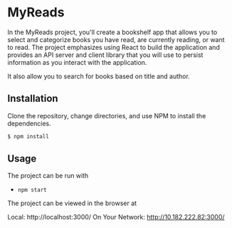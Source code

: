 
# MyReads

In the MyReads project, you'll create a bookshelf app that allows you to select and categorize books you have read, are currently reading, or want to read. The project emphasizes using React to build the application and provides an API server and client library that you will use to persist information as you interact with the application.

It also allow you to search for books based on title and author.

## Installation

Clone the repository, change directories, and use NPM to install the dependencies.

```bash
$ npm install
```

## Usage

The project can be run with

- `npm start`

The project can be viewed in the browser at

  Local:            http://localhost:3000/
  On Your Network:  http://10.182.222.82:3000/

